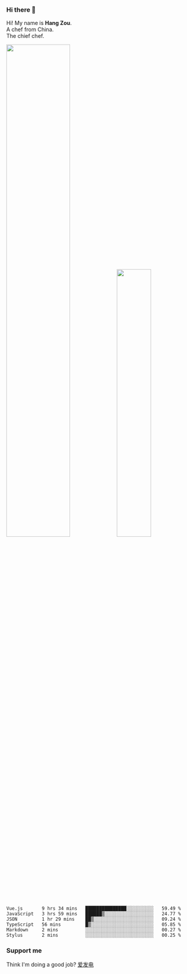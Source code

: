 ### Hi there 👋

Hi! My name is **Hang Zou**.  
A chef from China.  
The chief chef.

<img align="" width="57.5%" src="https://github-readme-stats.vercel.app/api?username=zouhangwithsweet&hide_title=true&hide_border=true&show_icons=true&include_all_commits=true&line_height=21" /><img align="" width="42.4%" src="https://github-readme-stats.vercel.app/api/top-langs/?username=zouhangwithsweet&hide_title=true&hide_border=true&layout=compact" />

<!--START_SECTION:waka-->

```text
Vue.js       9 hrs 34 mins   ███████████████░░░░░░░░░░   59.49 %
JavaScript   3 hrs 59 mins   ██████▒░░░░░░░░░░░░░░░░░░   24.77 %
JSON         1 hr 29 mins    ██▒░░░░░░░░░░░░░░░░░░░░░░   09.24 %
TypeScript   56 mins         █▒░░░░░░░░░░░░░░░░░░░░░░░   05.85 %
Markdown     2 mins          ░░░░░░░░░░░░░░░░░░░░░░░░░   00.27 %
Stylus       2 mins          ░░░░░░░░░░░░░░░░░░░░░░░░░   00.25 %
```

<!--END_SECTION:waka-->

### Support me

Think I'm doing a good job? [爱发电](https://afdian.net/@zouhangsweet)
